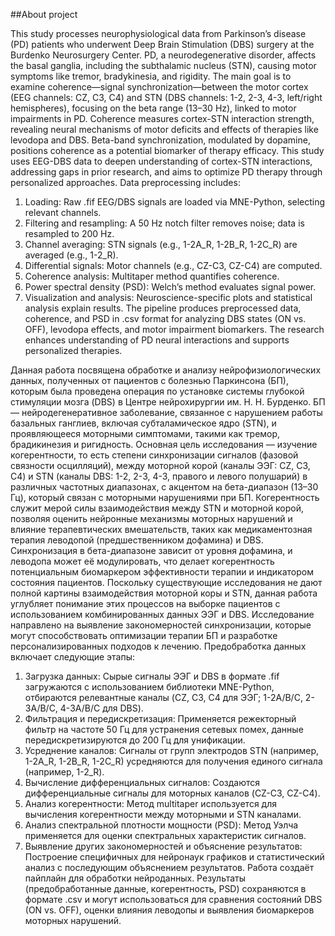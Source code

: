 ##About project

This study processes neurophysiological data from Parkinson’s disease (PD) patients who underwent Deep Brain Stimulation (DBS) surgery at the Burdenko Neurosurgery Center. PD, a neurodegenerative disorder, affects the basal ganglia, including the subthalamic nucleus (STN), causing motor symptoms like tremor, bradykinesia, and rigidity. The main goal is to examine coherence—signal synchronization—between the motor cortex (EEG channels: CZ, C3, C4) and STN (DBS channels: 1-2, 2-3, 4-3, left/right hemispheres), focusing on the beta range (13–30 Hz), linked to motor impairments in PD.
Coherence measures cortex-STN interaction strength, revealing neural mechanisms of motor deficits and effects of therapies like levodopa and DBS. Beta-band synchronization, modulated by dopamine, positions coherence as a potential biomarker of therapy efficacy. This study uses EEG-DBS data to deepen understanding of cortex-STN interactions, addressing gaps in prior research, and aims to optimize PD therapy through personalized approaches.
Data preprocessing includes:
1. Loading: Raw .fif EEG/DBS signals are loaded via MNE-Python, selecting relevant channels.
2. Filtering and resampling: A 50 Hz notch filter removes noise; data is resampled to 200 Hz.
3. Channel averaging: STN signals (e.g., 1-2A_R, 1-2B_R, 1-2C_R) are averaged (e.g., 1-2_R).
4. Differential signals: Motor channels (e.g., CZ-C3, CZ-C4) are computed.
5. Coherence analysis: Multitaper method quantifies coherence.
6. Power spectral density (PSD): Welch’s method evaluates signal power.
7. Visualization and analysis: Neuroscience-specific plots and statistical analysis explain results.
The pipeline produces preprocessed data, coherence, and PSD in .csv format for analyzing DBS states (ON vs. OFF), levodopa effects, and motor impairment biomarkers. The research enhances understanding of PD neural interactions and supports personalized therapies.


Данная работа посвящена обработке и анализу нейрофизиологических данных, полученных от пациентов с болезнью Паркинсона (БП), которым была проведена операция по установке системы глубокой стимуляции мозга (DBS) в Центре нейрохирургии им. Н. Н. Бурденко. БП — нейродегенеративное заболевание, связанное с нарушением работы базальных ганглиев, включая субталамическое ядро (STN), и проявляющееся моторными симптомами, такими как тремор, брадикинезия и ригидность. Основная цель исследования — изучение когерентности, то есть степени синхронизации сигналов (фазовой связности осцилляций), между моторной корой (каналы ЭЭГ: CZ, C3, C4) и STN (каналы DBS: 1-2, 2-3, 4-3, правого и левого полушарий) в различных частотных диапазонах, с акцентом на бета-диапазон (13–30 Гц), который связан с моторными нарушениями при БП.
Когерентность служит мерой силы взаимодействия между STN и моторной корой, позволяя оценить нейронные механизмы моторных нарушений и влияние терапевтических вмешательств, таких как медикаментозная терапия леводопой (предшественником дофамина) и DBS. Синхронизация в бета-диапазоне зависит от уровня дофамина, и леводопа может её модулировать, что делает когерентность потенциальным биомаркером эффективности терапии и индикатором состояния пациентов. Поскольку существующие исследования не дают полной картины взаимодействия моторной коры и STN, данная работа углубляет понимание этих процессов на выборке пациентов с использованием комбинированных данных ЭЭГ и DBS. Исследование направлено на выявление закономерностей синхронизации, которые могут способствовать оптимизации терапии БП и разработке персонализированных подходов к лечению.
Предобработка данных включает следующие этапы:
1. Загрузка данных: Сырые сигналы ЭЭГ и DBS в формате .fif загружаются с использованием библиотеки MNE-Python, отбираются релевантные каналы (CZ, C3, C4 для ЭЭГ; 1-2A/B/C, 2-3A/B/C, 4-3A/B/C для DBS).
2. Фильтрация и передискретизация: Применяется режекторный фильтр на частоте 50 Гц для устранения сетевых помех, данные передискретизируются до 200 Гц для унификации.
3. Усреднение каналов: Сигналы от групп электродов STN (например, 1-2A_R, 1-2B_R, 1-2C_R) усредняются для получения единого сигнала (например, 1-2_R).
4. Вычисление дифференциальных сигналов: Создаются дифференциальные сигналы для моторных каналов (CZ-C3, CZ-C4).
5. Анализ когерентности: Метод multitaper используется для вычисления когерентности между моторными и STN каналами.
6. Анализ спектральной плотности мощности (PSD): Метод Уэлча применяется для оценки спектральных характеристик сигналов.
7. Выявление других закономерностей и объяснение результатов: Построение специфичных для нейронаук графиков и статистический анализ с последующим объяснением результатов.
Работа создаёт пайплайн для обработки нейроданных. Результаты (предобработанные данные, когерентность, PSD) сохраняются в формате .csv и могут использоваться для сравнения состояний DBS (ON vs. OFF), оценки влияния леводопы и выявления биомаркеров моторных нарушений.

